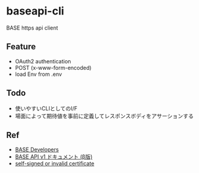 # baseapi-cli
BASE https api client

## Feature
- OAuth2 authentication
- POST (x-www-form-encoded)
- load Env from .env

## Todo
- 使いやすいCLIとしてのI/F
- 場面によって期待値を事前に定義してレスポンスボディをアサーションする

## Ref
- [BASE Developers](https://developers.thebase.in/)
- [BASE API v1 ドキュメント (β版)](https://github.com/baseinc/api-docs)
- [self-signed or invalid certificate](https://github.com/golang/oauth2/issues/187)